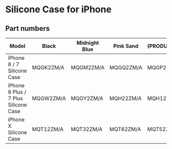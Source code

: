 # Silicone Case for iPhone

## Part numbers

| Model | Black | Midnight Blue | Pink Sand | (PRODUCT)RED | White |
|-------|-----|-----|-----|-----|-----|
| iPhone 8 / 7 Silicone Case | MQGK2ZM/A | MQGM2ZM/A | MQGQ2ZM/A | MQGP2ZM/A | MQGL2ZM/A |
| iPhone 8 Plus / 7 Plus Silicone Case | MQGW2ZM/A | MQGY2ZM/A | MQH22ZM/A | MQH12ZM/A | MQGX2ZM/A |
| iPhone X Silicone Case | MQT12ZM/A | MQT32ZM/A | MQT62ZM/A | MQT52ZM/A | MQT22ZM/A |
